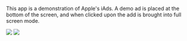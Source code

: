This app is a demonstration of Apple's iAds. A demo ad is placed at the bottom of the screen, and when clicked upon the add is brought into full screen mode.


<img src="http://img641.imageshack.us/img641/8405/screenshot20120504at112.png">
<img src="http://img440.imageshack.us/img440/8405/screenshot20120504at112.png">
